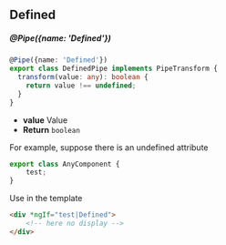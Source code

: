## Defined

##### @Pipe({name: 'Defined'})

```typescript
@Pipe({name: 'Defined'})
export class DefinedPipe implements PipeTransform {
  transform(value: any): boolean {
    return value !== undefined;
  }
}
```

- **value** Value
- **Return** `boolean`

For example, suppose there is an undefined attribute

```typescript
export class AnyComponent {
    test;
}
```

Use in the template

```html
<div *ngIf="test|Defined">
    <!-- here no display -->
</div>
```
